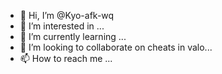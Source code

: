- 👋 Hi, I’m @Kyo-afk-wq
- 👀 I’m interested in ...
- 🌱 I’m currently learning ...
- 💞️ I’m looking to collaborate on cheats in valo...
- 📫 How to reach me ...

<!---
Kyo-afk-wq/Kyo-afk-wq is a ✨ special ✨ repository because its `README.md` (this file) appears on your GitHub profile.
You can click the Preview link to take a look at your changes.
--->
